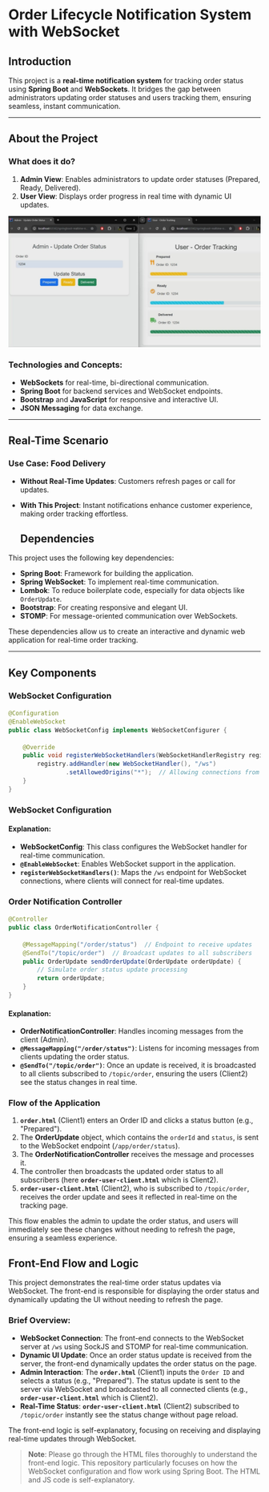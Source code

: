 # Order Lifecycle Notification System with WebSocket

## Introduction

This project is a **real-time notification system** for tracking order status using **Spring Boot** and **WebSockets**. It bridges the gap between administrators updating order statuses and users tracking them, ensuring seamless, instant communication. 

---

## About the Project

### What does it do?
1. **Admin View**: Enables administrators to update order statuses (Prepared, Ready, Delivered).
2. **User View**: Displays order progress in real time with dynamic UI updates.

![User View - Order Tracking](images/user_view_order_tracking.png)


### Technologies and Concepts:
- **WebSockets** for real-time, bi-directional communication.
- **Spring Boot** for backend services and WebSocket endpoints.
- **Bootstrap** and **JavaScript** for responsive and interactive UI.
- **JSON Messaging** for data exchange.

---

## Real-Time Scenario

### Use Case: Food Delivery
- **Without Real-Time Updates**: Customers refresh pages or call for updates.
- **With This Project**: Instant notifications enhance customer experience, making order tracking effortless.

  ## Dependencies

This project uses the following key dependencies:

- **Spring Boot**: Framework for building the application.
- **Spring WebSocket**: To implement real-time communication.
- **Lombok**: To reduce boilerplate code, especially for data objects like `OrderUpdate`.
- **Bootstrap**: For creating responsive and elegant UI.
- **STOMP**: For message-oriented communication over WebSockets.

These dependencies allow us to create an interactive and dynamic web application for real-time order tracking.

---

## Key Components

### WebSocket Configuration

```java
@Configuration
@EnableWebSocket
public class WebSocketConfig implements WebSocketConfigurer {

    @Override
    public void registerWebSocketHandlers(WebSocketHandlerRegistry registry) {
        registry.addHandler(new WebSocketHandler(), "/ws")
                .setAllowedOrigins("*");  // Allowing connections from all origins for testing
    }
}
```

### WebSocket Configuration

#### Explanation:
- **WebSocketConfig**: This class configures the WebSocket handler for real-time communication.
- **`@EnableWebSocket`**: Enables WebSocket support in the application.
- **`registerWebSocketHandlers()`**: Maps the `/ws` endpoint for WebSocket connections, where clients will connect for real-time updates.

### Order Notification Controller

```java
@Controller
public class OrderNotificationController {

    @MessageMapping("/order/status")  // Endpoint to receive updates
    @SendTo("/topic/order")  // Broadcast updates to all subscribers
    public OrderUpdate sendOrderUpdate(OrderUpdate orderUpdate) {
        // Simulate order status update processing
        return orderUpdate;
    }
}
```
#### Explanation:
- **OrderNotificationController**: Handles incoming messages from the client (Admin).
- **`@MessageMapping("/order/status")`**: Listens for incoming messages from clients updating the order status.
- **`@SendTo("/topic/order")`**: Once an update is received, it is broadcasted to all clients subscribed to `/topic/order`, ensuring the users (Client2) see the status changes in real time.

### Flow of the Application

1. **`order.html`** (Client1) enters an Order ID and clicks a status button (e.g., "Prepared").
2. The **OrderUpdate** object, which contains the `orderId` and `status`, is sent to the WebSocket endpoint (`/app/order/status`).
3. The **OrderNotificationController** receives the message and processes it.
4. The controller then broadcasts the updated order status to all subscribers (here **`order-user-client.html`** which is Client2).
5. **`order-user-client.html`** (Client2), who is subscribed to `/topic/order`, receives the order update and sees it reflected in real-time on the tracking page.

This flow enables the admin to update the order status, and users will immediately see these changes without needing to refresh the page, ensuring a seamless experience.

## Front-End Flow and Logic

This project demonstrates the real-time order status updates via WebSocket. The front-end is responsible for displaying the order status and dynamically updating the UI without needing to refresh the page.

### Brief Overview:

- **WebSocket Connection**: The front-end connects to the WebSocket server at `/ws` using SockJS and STOMP for real-time communication.
- **Dynamic UI Update**: Once an order status update is received from the server, the front-end dynamically updates the order status on the page.
- **Admin Interaction**: The **`order.html`** (Client1) inputs the `Order ID` and selects a status (e.g., "Prepared"). The status update is sent to the server via WebSocket and broadcasted to all connected clients (e.g., **`order-user-client.html`** which is Client2).
- **Real-Time Status**: **`order-user-client.html`** (Client2) subscribed to `/topic/order` instantly see the status change without page reload.

The front-end logic is self-explanatory, focusing on receiving and displaying real-time updates through WebSocket.

> **Note**: Please go through the HTML files thoroughly to understand the front-end logic. This repository particularly focuses on how the WebSocket configuration and flow work using Spring Boot. The HTML and JS code is self-explanatory.


